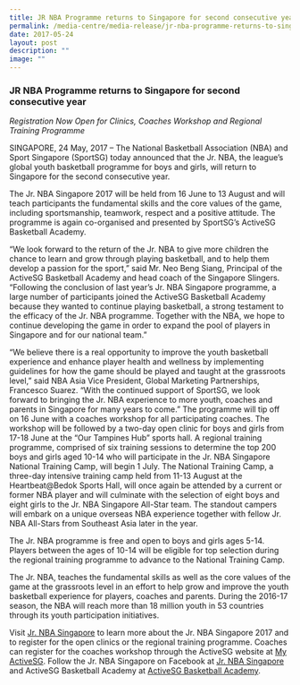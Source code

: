 ```yaml
---
title: JR NBA Programme returns to Singapore for second consecutive year
permalink: /media-centre/media-release/jr-nba-programme-returns-to-singapore-for-second-consecutive-year/
date: 2017-05-24
layout: post
description: ""
image: ""
---
```

### **JR NBA Programme returns to Singapore for second consecutive year**  
_Registration Now Open for Clinics, Coaches Workshop and Regional Training Programme_  
  
SINGAPORE, 24 May, 2017 – The National Basketball Association (NBA) and Sport Singapore (SportSG) today announced that the Jr. NBA, the league’s global youth basketball programme for boys and girls, will return to Singapore for the second consecutive year.  
  
The Jr. NBA Singapore 2017 will be held from 16 June to 13 August and will teach participants the fundamental skills and the core values of the game, including sportsmanship, teamwork, respect and a positive attitude. The programme is again co-organised and presented by SportSG’s ActiveSG Basketball Academy.  
  
“We look forward to the return of the Jr. NBA to give more children the chance to learn and grow through playing basketball, and to help them develop a passion for the sport,” said Mr. Neo Beng Siang, Principal of the ActiveSG Basketball Academy and head coach of the Singapore Slingers. “Following the conclusion of last year’s Jr. NBA Singapore programme, a large number of participants joined the ActiveSG Basketball Academy because they wanted to continue playing basketball, a strong testament to the efficacy of the Jr. NBA programme. Together with the NBA, we hope to continue developing the game in order to expand the pool of players in Singapore and for our national team.”  
  
“We believe there is a real opportunity to improve the youth basketball experience and enhance player health and wellness by implementing guidelines for how the game should be played and taught at the grassroots level,” said NBA Asia Vice President, Global Marketing Partnerships, Francesco Suarez. “With the continued support of SportSG, we look forward to bringing the Jr. NBA experience to more youth, coaches and parents in Singapore for many years to come.” The programme will tip off on 16 June with a coaches workshop for all participating coaches. The workshop will be followed by a two-day open clinic for boys and girls from 17-18 June at the “Our Tampines Hub” sports hall. A regional training programme, comprised of six training sessions to determine the top 200 boys and girls aged 10-14 who will participate in the Jr. NBA Singapore National Training Camp, will begin 1 July. The National Training Camp, a three-day intensive training camp held from 11-13 August at the Heartbeat@Bedok Sports Hall, will once again be attended by a current or former NBA player and will culminate with the selection of eight boys and eight girls to the Jr. NBA Singapore All-Star team. The standout campers will embark on a unique overseas NBA experience together with fellow Jr. NBA All-Stars from Southeast Asia later in the year.  
  
The Jr. NBA programme is free and open to boys and girls ages 5-14. Players between the ages of 10-14 will be eligible for top selection during the regional training programme to advance to the National Training Camp.  
  
The Jr. NBA, teaches the fundamental skills as well as the core values of the game at the grassroots level in an effort to help grow and improve the youth basketball experience for players, coaches and parents. During the 2016-17 season, the NBA will reach more than 18 million youth in 53 countries through its youth participation initiatives.  
  
Visit [Jr. NBA Singapore](http://www.jrnba.asia/singapore) to learn more about the Jr. NBA Singapore 2017 and to register for the open clinics or the regional training programme. Coaches can register for the coaches workshop through the ActiveSG website at [My ActiveSG](http://www.myactivesg.com/). Follow the Jr. NBA Singapore on Facebook at [Jr. NBA Singapore](http://www.facebook.com/jrnbasingapore) and ActiveSG Basketball Academy at [ActiveSG Basketball Academy](http://www.facebook.com/activesgba).
